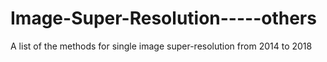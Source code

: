 # Image-Super-Resolution-----others
A list of the methods for single image super-resolution from 2014 to 2018
